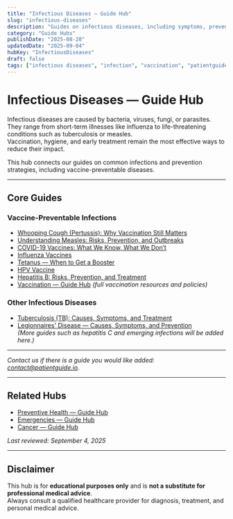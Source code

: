 ```yaml
---
title: "Infectious Diseases — Guide Hub"
slug: "infectious-diseases"
description: "Guides on infectious diseases, including symptoms, prevention, treatment, and the role of vaccination."
category: "Guide Hubs"
publishDate: "2025-08-20"
updatedDate: "2025-09-04"
hubKey: "InfectiousDiseases"
draft: false
tags: ["infectious diseases", "infection", "vaccination", "patientguide", "hub"]
---
```


# Infectious Diseases — Guide Hub

Infectious diseases are caused by bacteria, viruses, fungi, or parasites.  
They range from short-term illnesses like influenza to life-threatening conditions such as tuberculosis or measles.  
Vaccination, hygiene, and early treatment remain the most effective ways to reduce their impact.  

This hub connects our guides on common infections and prevention strategies, including vaccine-preventable diseases.  

---

## Core Guides
### Vaccine-Preventable Infections
- [Whooping Cough (Pertussis): Why Vaccination Still Matters](/guides/whooping-cough)  
- [Understanding Measles: Risks, Prevention, and Outbreaks](/guides/measles)  
- [COVID-19 Vaccines: What We Know, What We Don’t](/guides/covid-19-vaccines)  
- [Influenza Vaccines](/guides/influenza-vaccines)  
- [Tetanus — When to Get a Booster](/guides/tetanus/)  
- [HPV Vaccine](/guides/hpv-vaccine/)  
- [Hepatitis B: Risks, Prevention, and Treatment](/guides/hepatitis-b)  
- [Vaccination — Guide Hub](/guides/vaccination/) *(full vaccination resources and policies)*  

### Other Infectious Diseases
- [Tuberculosis (TB): Causes, Symptoms, and Treatment](/guides/tuberculosis)  
- [Legionnaires' Disease — Causes, Symptoms, and Prevention](/guides/legionnaires-disease/)  
*(More guides such as hepatitis C and emerging infections will be added here.)*  

---

*Contact us if there is a guide you would like added: [contact@patientguide.io](mailto:contact@patientguide.io).*  

---

## Related Hubs
- [Preventive Health — Guide Hub](/guides/preventive-health/)  
- [Emergencies — Guide Hub](/guides/emergencies/)  
- [Cancer — Guide Hub](/guides/cancer/)  

*Last reviewed: September 4, 2025*  

---

## Disclaimer
This hub is for **educational purposes only** and is **not a substitute for professional medical advice**.  
Always consult a qualified healthcare provider for diagnosis, treatment, and personal medical advice.  
